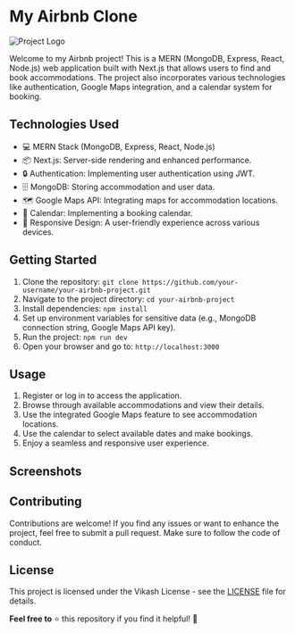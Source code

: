 # My Airbnb Clone

![Project Logo](link-to-your-logo.png) <!-- Add your project logo here -->

Welcome to my Airbnb project! This is a MERN (MongoDB, Express, React, Node.js) web application built with Next.js that allows users to find and book accommodations. The project also incorporates various technologies like authentication, Google Maps integration, and a calendar system for booking.

## Technologies Used
- 💻 MERN Stack (MongoDB, Express, React, Node.js)
- 📦 Next.js: Server-side rendering and enhanced performance.
- 🔒 Authentication: Implementing user authentication using JWT.
- 🗄️ MongoDB: Storing accommodation and user data.
- 🗺️ Google Maps API: Integrating maps for accommodation locations.
- 📅 Calendar: Implementing a booking calendar.
- 📱 Responsive Design: A user-friendly experience across various devices.


## Getting Started
1. Clone the repository: `git clone https://github.com/your-username/your-airbnb-project.git`
2. Navigate to the project directory: `cd your-airbnb-project`
3. Install dependencies: `npm install`
4. Set up environment variables for sensitive data (e.g., MongoDB connection string, Google Maps API key).
5. Run the project: `npm run dev`
6. Open your browser and go to: `http://localhost:3000`

## Usage
1. Register or log in to access the application.
2. Browse through available accommodations and view their details.
3. Use the integrated Google Maps feature to see accommodation locations.
4. Use the calendar to select available dates and make bookings.
5. Enjoy a seamless and responsive user experience.

## Screenshots
<!-- Add screenshots of your application in action. -->

## Contributing
Contributions are welcome! If you find any issues or want to enhance the project, feel free to submit a pull request. Make sure to follow the code of conduct.

## License
This project is licensed under the Vikash License - see the [LICENSE](LICENSE) file for details.

**Feel free to** :star: this repository if you find it helpful! :rocket:
